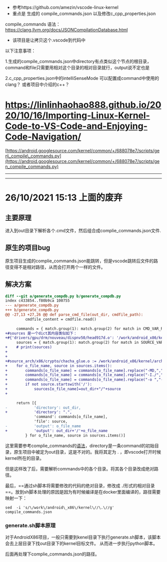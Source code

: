 - 参考https://github.com/amezin/vscode-linux-kernel
- 重点是 生成的 compile\_commands.json 以及修改c\_cpp_properties.json

compile_commands 语法：https://clang.llvm.org/docs/JSONCompilationDatabase.html

- 该项目是让拷贝这个.vscode到代码中

以下注意事项：

1.生成的compile_commands.json中directory有点类似这个节点的根目录，command和file只需要用相对这个目录的相对目录就行，output说不定也是

2.c\_cpp\_properties.json中的intelliSenseMode 可以配置成command中使用的clang？ 或者项目中介绍的c++？

# https://linlinhaohao888.github.io/2020/10/16/Importing-Linux-Kernel-Code-to-VS-Code-and-Enjoying-Code-Navigation/

[https://android.googlesource.com/kernel/common/+/688078e7/scripts/gen\_compile\_commands.py](https://android.googlesource.com/kernel/common/+/688078e7/scripts/gen_compile_commands.py)

* * *

* * *

# 26/10/2021 15:13 上面的废弃

## 主要原理

进入到out目录下解析各个.cmd文件，然后组合成complie_commands.json文件.

## 原生的项目bug

原生项目生成的complie_commands.json能跳转，但是vscode跳转后文件的路径变得不是相对路径，从而会打开两个一样的文件。

## 解决方案

```diff
diff --git a/generate_compdb.py b/generate_compdb.py
index c433854..f80b9ca 100755
--- a/generate_compdb.py
+++ b/generate_compdb.py
@@ -27,13 +27,26 @@ def parse_cmd_file(out_dir, cmdfile_path):
         cmdfile_content = cmdfile.read()
 
     commands = { match.group(1): match.group(2) for match in CMD_VAR_RE.finditer(cmdfile_content) }
+#sources 是一个dict其内容类似如下：
+#{'drivers/gpu/drm/nouveau/dispnv50/head917d.o': '/work/android_x86/kernel/drivers/gpu/drm/nouveau/dispnv50/head917d.c'} 
     sources = { match.group(1): match.group(2) for match in SOURCE_VAR_RE.finditer(cmdfile_content) }
+    # print(sources)
+
+
+#source_arch/x86/crypto/chacha_glue.o := /work/android_x86/kernel/arch/x86/crypto/chacha_glue.c
+    for o_file_name, source in sources.items():
+        commands[o_file_name] = commands[o_file_name].replace("-MD,","-MD,"+out_dir+'/')
+        commands[o_file_name] = commands[o_file_name].replace("-I./","-I"+out_dir+'/')
+        commands[o_file_name] = commands[o_file_name].replace("-o ","-o "+out_dir+'/')      
+        if not source.startswith('/'):
+            sources[o_file_name]=out_dir+"/"+source
+
 
     return [{
-            'directory': out_dir,
+            'directory': ".",
             'command': commands[o_file_name],
             'file': source,
-            'output': o_file_name
+            'output': out_dir+'/'+o_file_name
         } for o_file_name, source in sources.items()]
```

这里需要参考complie_commands的[语法](https://clang.llvm.org/docs/JSONCompilationDatabase.html)，directory是一条command的初始目录，原生项目中被定为out目录，这是不对的。我将其定为 . ，即vscode打开时候kernel所在的目录。

但是这样改了后，需要解析commands中的各个目录。将其各个目录改成绝对路径。

最后，==通过sh脚本将需要修改的代码的绝对目录，修改成 ./形式的相对目录==。放到sh脚本处理的原因是因为有时候编译是在docker里面编译的，路径需要映射一下：

```
sed  -i 's/\/work\/android\_x86\/kernel\//\.\//g' compile_commands.json
```

### generate.sh脚本原理

对于AndroidX86项目，一般只需要到kenel目录下执行generate.sh脚本，该脚本会去上层目录下找out目录下的kernel目标文件。 从而进一步执行python脚本。

后面再处理下complie_commands.json的路径。